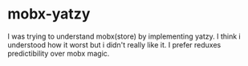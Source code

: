 # mobx-yatzy
I was trying to understand mobx(store) by implementing yatzy. I think i understood how it worst but i didn't really like it. I prefer reduxes predictibility over mobx magic.
